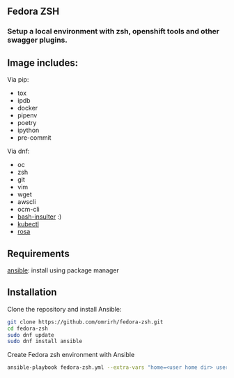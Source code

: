 ## Fedora ZSH
### Setup a local environment with zsh, openshift tools and other swagger plugins.

## Image includes:
Via pip: 
  - tox
  - ipdb
  - docker
  - pipenv
  - poetry
  - ipython
  - pre-commit

Via dnf:
  - oc
  - zsh
  - git
  - vim
  - wget
  - awscli
  - ocm-cli
- [bash-insulter](https://github.com/hkbakke/bash-insulter) :)
- [kubectl](https://kubernetes.io/docs/reference/kubectl/)
- [rosa](https://docs.openshift.com/rosa/rosa_cli/rosa-get-started-cli.html)

## Requirements
[ansible](https://docs.ansible.com/ansible/latest/installation_guide/intro_installation.html): install using package manager

## Installation
Clone the repository and install Ansible:
```bash
git clone https://github.com/omrirh/fedora-zsh.git
cd fedora-zsh
sudo dnf update
sudo dnf install ansible
```
Create Fedora zsh environment with Ansible
```bash
ansible-playbook fedora-zsh.yml --extra-vars "home=<user home dir> user=<user name>"
```